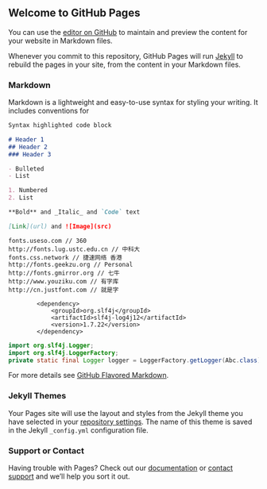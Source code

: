 ## Welcome to GitHub Pages

You can use the [editor on GitHub](https://github.com/Thezhongwei/pocket/edit/master/README.md) to maintain and preview the content for your website in Markdown files.

Whenever you commit to this repository, GitHub Pages will run [Jekyll](https://jekyllrb.com/) to rebuild the pages in your site, from the content in your Markdown files.

### Markdown

Markdown is a lightweight and easy-to-use syntax for styling your writing. It includes conventions for

```markdown
Syntax highlighted code block

# Header 1
## Header 2
### Header 3

- Bulleted
- List

1. Numbered
2. List

**Bold** and _Italic_ and `Code` text

[Link](url) and ![Image](src)
```
```webfont
fonts.useso.com // 360
http://fonts.lug.ustc.edu.cn // 中科大
fonts.css.network // 捷速网络 香港
http://fonts.geekzu.org // Personal
http://fonts.gmirror.org // 七牛
http://www.youziku.com // 有字库
http://cn.justfont.com // 就是字
```
```maven
        <dependency>
            <groupId>org.slf4j</groupId>
            <artifactId>slf4j-log4j12</artifactId>
            <version>1.7.22</version>
        </dependency>
```
```java
import org.slf4j.Logger;
import org.slf4j.LoggerFactory;
private static final Logger logger = LoggerFactory.getLogger(Abc.class);
```
For more details see [GitHub Flavored Markdown](https://guides.github.com/features/mastering-markdown/).

### Jekyll Themes

Your Pages site will use the layout and styles from the Jekyll theme you have selected in your [repository settings](https://github.com/Thezhongwei/pocket/settings). The name of this theme is saved in the Jekyll `_config.yml` configuration file.

### Support or Contact

Having trouble with Pages? Check out our [documentation](https://help.github.com/categories/github-pages-basics/) or [contact support](https://github.com/contact) and we’ll help you sort it out.

